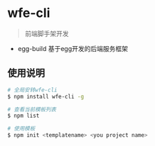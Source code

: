 # wfe-cli

> 前端脚手架开发

- egg-build 基于egg开发的后端服务框架


## 使用说明

```bash
# 全局安转wfe-cli
$ npm install wfe-cli -g

# 查看当前模板列表
$ npm list

# 使用模板
$ npm init <templatename> <you project name>
```




